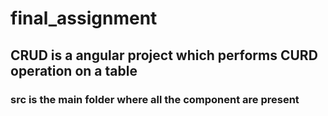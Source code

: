 # final_assignment

## CRUD is a angular project which performs CURD operation on a table


### src is the main folder where all the component are present